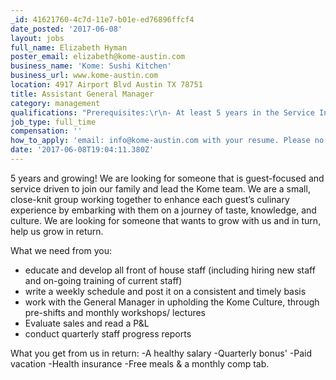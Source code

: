 ```yaml
---
_id: 41621760-4c7d-11e7-b01e-ed76896ffcf4
date_posted: '2017-06-08'
layout: jobs
full_name: Elizabeth Hyman
poster_email: elizabeth@kome-austin.com
business_name: 'Kome: Sushi Kitchen'
business_url: www.kome-austin.com
location: 4917 Airport Blvd Austin TX 78751
title: Assistant General Manager
category: management
qualifications: "Prerequisites:\r\n- At least 5 years in the Service Industry, a minimum of 1 year in a management role\r\n- demonstrate a knowledge/interest in Japanese cuisine and culture\r\n- hold themselves and their employees to the highest standards, and have a keen eye for detail\r\n- the ability to excel and inspire staff in a fast paced environment\r\n- ability to work side by side employees- showing by doing- leading by example\r\n- possess the initiative to take on projects and responsibilities while growing own self. \r\n- ability to foster genuine relationships with guests, as well as being even-tempered with challenging guests"
job_type: full_time
compensation: ''
how_to_apply: 'email: info@kome-austin.com with your resume. Please no walk-ins.'
date: '2017-06-08T19:04:11.380Z'
---
```

5 years and growing!
We are looking for someone that is guest-focused and service driven to join our family and lead the Kome team. We are a small, close-knit group working together to enhance each guest’s culinary experience by embarking with them on a journey of taste, knowledge, and culture. We are looking for someone that wants to grow with us and in turn, help us grow in return. 

What we need from you:
- educate and develop all front of house staff (including hiring new staff and on-going training of current staff)
- write a weekly schedule and post it on a consistent and timely basis
- work with the General Manager in upholding the Kome Culture, through pre-shifts and monthly workshops/ lectures
- Evaluate sales and read a P&L 
- conduct quarterly staff progress reports

What you get from us in return:
-A healthy salary 
-Quarterly bonus'
-Paid vacation
-Health insurance
-Free meals & a monthly comp tab.
